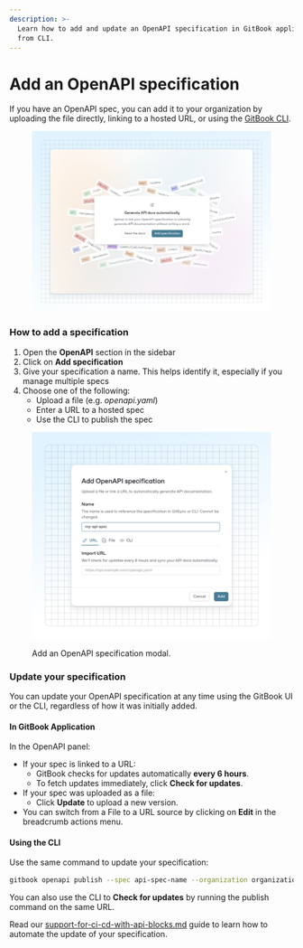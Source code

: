 ```yaml
---
description: >-
  Learn how to add and update an OpenAPI specification in GitBook application or
  from CLI.
---
```


# Add an OpenAPI specification

If you have an OpenAPI spec, you can add it to your organization by uploading the file directly, linking to a hosted URL, or using the [GitBook CLI](https://gitbook.com/docs/developers/integrations/reference).

<figure><img src="../../.gitbook/assets/02_04_25_add_api_spec.svg" alt="A GitBook screenshot showing the modal for generating API docs automatically"><figcaption></figcaption></figure>

### How to add a specification

1. Open the **OpenAPI** section in the sidebar
2. Click on **Add specification**
3. Give your specification a name. This helps identify it, especially if you manage multiple specs
4. Choose one of the following:
   * Upload a file (e.g. _openapi.yaml_)
   * Enter a URL to a hosted spec
   * Use the CLI to publish the spec

<figure><img src="../../.gitbook/assets/03_04_25_api_spec_modal (1).svg" alt="A GitBook screenshot showing the Add an OpenAPI specification modal"><figcaption><p>Add an OpenAPI specification modal.</p></figcaption></figure>

### Update your specification

You can update your OpenAPI specification at any time using the GitBook UI or the CLI, regardless of how it was initially added.

#### In GitBook Application

In the OpenAPI panel:

* If your spec is linked to a URL:
  * GitBook checks for updates automatically **every 6 hours**.
  * To fetch updates immediately, click **Check for updates**.
* If your spec was uploaded as a file:
  * Click **Update** to upload a new version.
* You can switch from a File to a URL source by clicking on **Edit** in the breadcrumb actions menu.

#### Using the CLI

Use the same command to update your specification:

```bash
gitbook openapi publish --spec api-spec-name --organization organization_id <path-or-url>
```

You can also use the CLI to **Check for updates** by running the publish command on the same URL.

Read our [support-for-ci-cd-with-api-blocks.md](../guides/support-for-ci-cd-with-api-blocks.md "mention") guide to learn how to automate the update of your specification.
